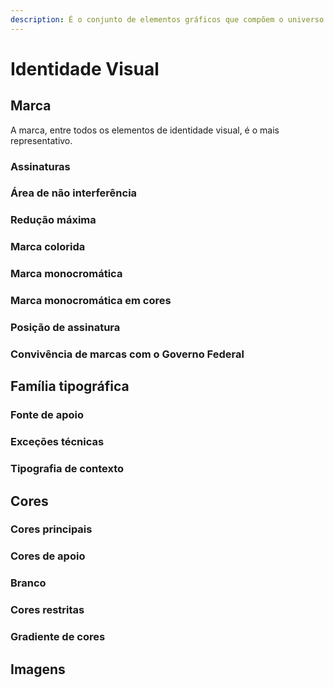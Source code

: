 ```yaml
---
description: É o conjunto de elementos gráficos que compõem o universo da marca.
---
```


# Identidade Visual

## Marca

A marca, entre todos os elementos de identidade visual, é o mais representativo.

### Assinaturas



### Área de não interferência

### Redução máxima

### Marca colorida

### Marca monocromática

### Marca monocromática em cores

### Posição de assinatura

### Convivência de marcas com o Governo Federal



## Família tipográfica

### Fonte de apoio&#x20;

### Exceções técnicas



### Tipografia de contexto



## Cores

### Cores principais



### Cores de apoio



### Branco



### Cores restritas



### Gradiente de cores



## Imagens

